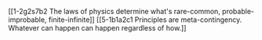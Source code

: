 [[1-2g2s7b2 The laws of physics determine what's rare-common, probable-improbable, finite-infinite]]
[[5-1b1a2c1 Principles are meta-contingency. Whatever can happen can happen regardless of how.]]


